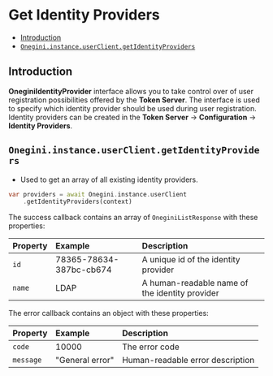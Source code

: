 # Get Identity Providers

- [Introduction](#introduction)
- [`Onegini.instance.userClient.getIdentityProviders`](#Onegini.instance.userClient.getIdentityProviders)

## Introduction

**OneginiIdentityProvider** interface allows you to take control over of user registration possibilities offered by the **Token Server**. The interface is used to specify which identity provider should be used during user registration. Identity providers can be created in the **Token Server** -> **Configuration** -> **Identity Providers**.

## `Onegini.instance.userClient.getIdentityProviders`

- Used to get an array of all existing identity providers.

```dart
var providers = await Onegini.instance.userClient
    .getIdentityProviders(context)
```

The success callback contains an array of `OneginiListResponse` with these properties:

| Property | Example                 | Description                                    |
| :------- | :---------------------- | :--------------------------------------------- |
| `id`     | 78365-78634-387bc-cb674 | A unique id of the identity provider           |
| `name`   | LDAP                    | A human-readable name of the identity provider |

The error callback contains an object with these properties:

| Property  | Example         | Description                      |
| :-------- | :-------------- | :------------------------------- |
| `code`    | 10000           | The error code                   |
| `message` | "General error" | Human-readable error description |
